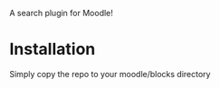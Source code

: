 A search plugin for Moodle!

Installation
==========
Simply copy the repo to your moodle/blocks directory

